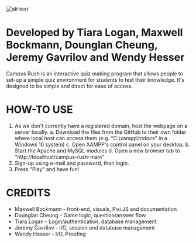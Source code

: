 ![alt text](https://i.imgur.com/VoCBTt4.png)
# Developed by Tiara Logan, Maxwell Bockmann, Dounglan Cheung, Jeremy Gavrilov and Wendy Hesser

Campus Rush is an interactive quiz making program that allows people to set-up a simple quiz environment for students to test their knowledge. It's designed to be simple and direct for ease of access.

# HOW-TO USE
1. As we don't currently have a registered domain, host the webpage on a server locally.
   a. Download the files from the GitHub to their own folder where local host can access them (e.g. "C:\xampp\htdocs" in a Windows 10 system)
   c. Open XAMPP's control panel on your desktop.
   b. Start the Apache and MySQL modules
   d. Open a new browser tab to "http://localhost/campus-rush-main"
2. Sign-up using e-mail and password, then login.
3. Press "Play" and have fun!

# CREDITS
* Maxwell Bockmann - front-end, visuals, Pixi.JS and documentation
* Dounglan Cheung - Game logic, question/answer flow
* Tiara Logan - Login/authentication, database management
* Jeremy Gavrilov - I/O, session and database management
* Wendy Hesser - I/O, Proofing

